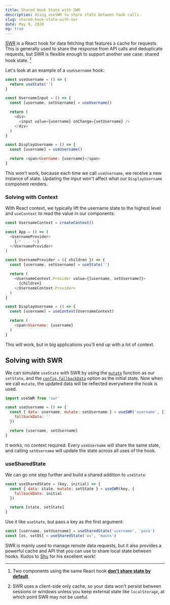 ```yaml
---
title: Shared Hook State with SWR
description: Using useSWR to share state between hook calls.
slug: shared-hook-state-with-swr
date: May 9, 2020
og: true
---
```


[SWR](https://github.com/zeit/swr) is a React hook for data fetching that features a cache for requests. This is generally used to share the response from API calls and deduplicate requests, but SWR is flexible enough to support another use case: shared hook state. <a href="#footnote"><sup>1</sup></a>

Let's look at an example of a `useUsername` hook:

```js
const useUsername = () => {
  return useState('')
}

const UsernameInput = () => {
  const [username, setUsername] = useUsername()

  return (
    <div>
      <input value={username} onChange={setUsername} />
    </div>
  )
}

const DisplayUsername = () => {
  const [username] = useUsername()

  return <span>Username: {username}</span>
}
```

This won't work, because each time we call `useUsername`, we receive a new instance of state. Updating the input won't affect what our `DisplayUsername` component renders.

### Solving with Context

With React context, we typically lift the username state to the highest level and `useContext` to read the value in our components:

```js
const UsernameContext = createContext()

const App = () => (
  <UsernameProvider>
    {/* ... */}
  </UsernameProvider>
)

const UsernameProvider = ({ children }) => {
  const [username, setUsername] = useState('')

  return (
    <UsernameContext.Provider value={[username, setUsername]}>
      {children}
    </UsernameContext.Provider>
  )
}

const DisplayUsername = () => {
  const [username] = useContext(UsernameContext)

  return (
    <span>Username: {username}
  )
}
```

This will work, but in big applications you'll end up with a lot of context.

## Solving with SWR

We can simulate `useState` with SWR by using the [`mutate`](https://swr.vercel.app/docs/mutation) function as our `setState`, and the [`config.fallbackData`](https://swr.vercel.app/docs/options#options) option as the initial state. Now when we call `mutate`, the updated data will be reflected everywhere the hook is used.

```js
import useSWR from 'swr'

const useUsername = () => {
  const { data: username, mutate: setUsername } = useSWR('username', {
    fallbackData: ''
  })

  return [username, setUsername]
}
```

It works, no context required. Every `useUsername` will share the same state, and calling `setUsername` will update the state across all uses of the hook.

### useSharedState

We can go one step further and build a shared addition to `useState`:

```js
const useSharedState = (key, initial) => {
  const { data: state, mutate: setState } = useSWR(key, {
    fallbackData: initial
  })

  return [state, setState]
}
```

Use it like `useState`, but pass a key as the first argument:

```js
const [username, setUsername] = useSharedState('username', 'paco')
const [os, setOS] = useSharedState('os', 'macos')
```

SWR is mainly used to manage remote data requests, but it also provides a powerful cache and API that you can use to share local state between hooks. Kudos to [Shu](https://twitter.com/shuding_) for his excellent work!

---

<div id="footnote"></div>

1. Two components using the same React hook [**don't share state by default**](https://reactjs.org/docs/hooks-custom.html#:~:text=Do%20two%20components%20using%20the%20same%20Hook%20share%20state).

2. SWR uses a client-side only cache, so your data won't persist between sessions or windows unless you keep external state like `localStorage`, at which point SWR may not be useful.
